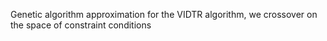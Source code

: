 Genetic algorithm approximation for the VIDTR algorithm, we crossover on the space of constraint conditions
